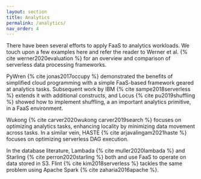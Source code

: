 ```yaml
---
layout: section
title: Analytics
permalink: /analytics/
nav_order: 4
---
```


There have been several efforts to apply FaaS to analytics workloads.
We touch upon a few examples here and refer the reader to Werner et al. {% cite werner2020evaluation %} for an overview and comparison of serverless data processing frameworks.

PyWren {% cite jonas2017occupy %} demonstrated the benefits of simplified cloud programming with a simple FaaS-based framework geared at analytics tasks.
Subsequent work by IBM {% cite sampe2018serverless %} extends it with additional constructs, and Locus {% cite pu2019shuffling %} showed how to implement shuffling, a an important analytics primitive, in a FaaS environment.

Wukong {% cite carver2020wukong carver2019search %} focuses on optimizing analytics tasks, enhancing locality by minimizing data movement across tasks.
In a similar vein, HASTE {% cite arjavalingam2021haste %} focuses on optimizing serverless DAG execution.

In the database literature, Lambada {% cite muller2020lambada %} and Starling {% cite perron2020starling %} both and use FaaS to operate on data stored in S3.
Flint {% cite kim2018serverless %} tackles the same problem using Apache Spark {% cite zaharia2016apache %}.

